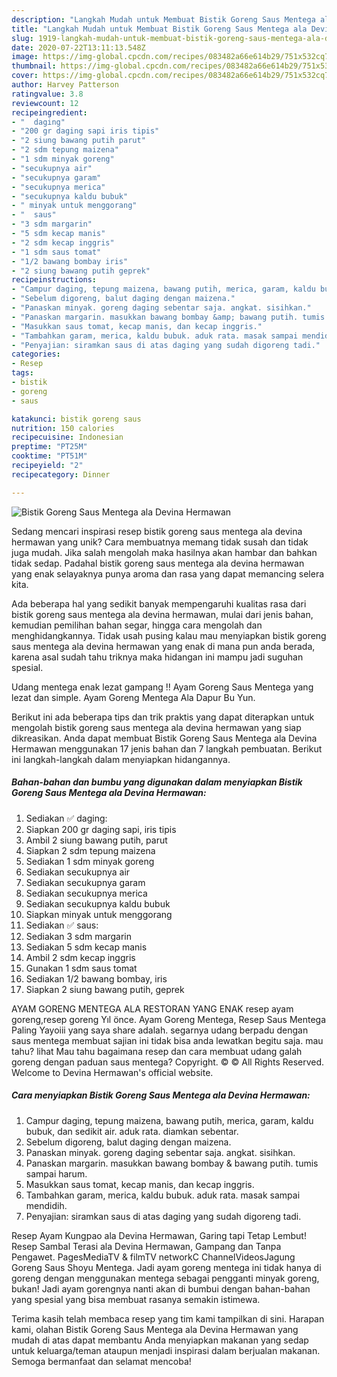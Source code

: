 ```yaml
---
description: "Langkah Mudah untuk Membuat Bistik Goreng Saus Mentega ala Devina Hermawan, Enak Banget"
title: "Langkah Mudah untuk Membuat Bistik Goreng Saus Mentega ala Devina Hermawan, Enak Banget"
slug: 1919-langkah-mudah-untuk-membuat-bistik-goreng-saus-mentega-ala-devina-hermawan-enak-banget
date: 2020-07-22T13:11:13.548Z
image: https://img-global.cpcdn.com/recipes/083482a66e614b29/751x532cq70/bistik-goreng-saus-mentega-ala-devina-hermawan-foto-resep-utama.jpg
thumbnail: https://img-global.cpcdn.com/recipes/083482a66e614b29/751x532cq70/bistik-goreng-saus-mentega-ala-devina-hermawan-foto-resep-utama.jpg
cover: https://img-global.cpcdn.com/recipes/083482a66e614b29/751x532cq70/bistik-goreng-saus-mentega-ala-devina-hermawan-foto-resep-utama.jpg
author: Harvey Patterson
ratingvalue: 3.8
reviewcount: 12
recipeingredient:
- "  daging"
- "200 gr daging sapi iris tipis"
- "2 siung bawang putih parut"
- "2 sdm tepung maizena"
- "1 sdm minyak goreng"
- "secukupnya air"
- "secukupnya garam"
- "secukupnya merica"
- "secukupnya kaldu bubuk"
- " minyak untuk menggorang"
- "  saus"
- "3 sdm margarin"
- "5 sdm kecap manis"
- "2 sdm kecap inggris"
- "1 sdm saus tomat"
- "1/2 bawang bombay iris"
- "2 siung bawang putih geprek"
recipeinstructions:
- "Campur daging, tepung maizena, bawang putih, merica, garam, kaldu bubuk, dan sedikit air. aduk rata. diamkan sebentar."
- "Sebelum digoreng, balut daging dengan maizena."
- "Panaskan minyak. goreng daging sebentar saja. angkat. sisihkan."
- "Panaskan margarin. masukkan bawang bombay &amp; bawang putih. tumis sampai harum."
- "Masukkan saus tomat, kecap manis, dan kecap inggris."
- "Tambahkan garam, merica, kaldu bubuk. aduk rata. masak sampai mendidih."
- "Penyajian: siramkan saus di atas daging yang sudah digoreng tadi."
categories:
- Resep
tags:
- bistik
- goreng
- saus

katakunci: bistik goreng saus 
nutrition: 150 calories
recipecuisine: Indonesian
preptime: "PT25M"
cooktime: "PT51M"
recipeyield: "2"
recipecategory: Dinner

---
```



![Bistik Goreng Saus Mentega ala Devina Hermawan](https://img-global.cpcdn.com/recipes/083482a66e614b29/751x532cq70/bistik-goreng-saus-mentega-ala-devina-hermawan-foto-resep-utama.jpg)

Sedang mencari inspirasi resep bistik goreng saus mentega ala devina hermawan yang unik? Cara membuatnya memang tidak susah dan tidak juga mudah. Jika salah mengolah maka hasilnya akan hambar dan bahkan tidak sedap. Padahal bistik goreng saus mentega ala devina hermawan yang enak selayaknya punya aroma dan rasa yang dapat memancing selera kita.

Ada beberapa hal yang sedikit banyak mempengaruhi kualitas rasa dari bistik goreng saus mentega ala devina hermawan, mulai dari jenis bahan, kemudian pemilihan bahan segar, hingga cara mengolah dan menghidangkannya. Tidak usah pusing kalau mau menyiapkan bistik goreng saus mentega ala devina hermawan yang enak di mana pun anda berada, karena asal sudah tahu triknya maka hidangan ini mampu jadi suguhan spesial.

Udang mentega enak lezat gampang !! Ayam Goreng Saus Mentega yang lezat dan simple. Ayam Goreng Mentega Ala Dapur Bu Yun.


Berikut ini ada beberapa tips dan trik praktis yang dapat diterapkan untuk mengolah bistik goreng saus mentega ala devina hermawan yang siap dikreasikan. Anda dapat membuat Bistik Goreng Saus Mentega ala Devina Hermawan menggunakan 17 jenis bahan dan 7 langkah pembuatan. Berikut ini langkah-langkah dalam menyiapkan hidangannya.

<!--inarticleads1-->

##### Bahan-bahan dan bumbu yang digunakan dalam menyiapkan Bistik Goreng Saus Mentega ala Devina Hermawan:

1. Sediakan  ✅ daging:
1. Siapkan 200 gr daging sapi, iris tipis
1. Ambil 2 siung bawang putih, parut
1. Siapkan 2 sdm tepung maizena
1. Sediakan 1 sdm minyak goreng
1. Sediakan secukupnya air
1. Sediakan secukupnya garam
1. Sediakan secukupnya merica
1. Sediakan secukupnya kaldu bubuk
1. Siapkan  minyak untuk menggorang
1. Sediakan  ✅ saus:
1. Sediakan 3 sdm margarin
1. Sediakan 5 sdm kecap manis
1. Ambil 2 sdm kecap inggris
1. Gunakan 1 sdm saus tomat
1. Sediakan 1/2 bawang bombay, iris
1. Siapkan 2 siung bawang putih, geprek


AYAM GORENG MENTEGA ALA RESTORAN YANG ENAK resep ayam goreng,resep goreng Yıl önce. Ayam Goreng Mentega, Resep Saus Mentega Paling Yayoiii yang saya share adalah. segarnya udang berpadu dengan saus mentega membuat sajian ini tidak bisa anda lewatkan begitu saja. mau tahu? lihat Mau tahu bagaimana resep dan cara membuat udang galah goreng dengan paduan saus mentega? Copyright. © © All Rights Reserved. Welcome to Devina Hermawan&#39;s official website. 

<!--inarticleads2-->

##### Cara menyiapkan Bistik Goreng Saus Mentega ala Devina Hermawan:

1. Campur daging, tepung maizena, bawang putih, merica, garam, kaldu bubuk, dan sedikit air. aduk rata. diamkan sebentar.
1. Sebelum digoreng, balut daging dengan maizena.
1. Panaskan minyak. goreng daging sebentar saja. angkat. sisihkan.
1. Panaskan margarin. masukkan bawang bombay &amp; bawang putih. tumis sampai harum.
1. Masukkan saus tomat, kecap manis, dan kecap inggris.
1. Tambahkan garam, merica, kaldu bubuk. aduk rata. masak sampai mendidih.
1. Penyajian: siramkan saus di atas daging yang sudah digoreng tadi.


Resep Ayam Kungpao ala Devina Hermawan, Garing tapi Tetap Lembut! Resep Sambal Terasi ala Devina Hermawan, Gampang dan Tanpa Pengawet. PagesMediaTV &amp; filmTV networkC ChannelVideosJagung Goreng Saus Shoyu Mentega. Jadi ayam goreng mentega ini tidak hanya di goreng dengan menggunakan mentega sebagai pengganti minyak goreng, bukan! Jadi ayam gorengnya nanti akan di bumbui dengan bahan-bahan yang spesial yang bisa membuat rasanya semakin istimewa. 

Terima kasih telah membaca resep yang tim kami tampilkan di sini. Harapan kami, olahan Bistik Goreng Saus Mentega ala Devina Hermawan yang mudah di atas dapat membantu Anda menyiapkan makanan yang sedap untuk keluarga/teman ataupun menjadi inspirasi dalam berjualan makanan. Semoga bermanfaat dan selamat mencoba!
